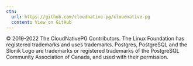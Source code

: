 ```yaml
---
cta:
  url: https://github.com/cloudnative-pg/cloudnative-pg
  content: View on GitHub
---
```


&copy; 2019-2022 The CloudNativePG Contributors.
The Linux Foundation has registered trademarks and uses trademarks.
Postgres, PostgreSQL and the Slonik Logo are trademarks or registered trademarks of the PostgreSQL Community Association of Canada, and used with their permission.
